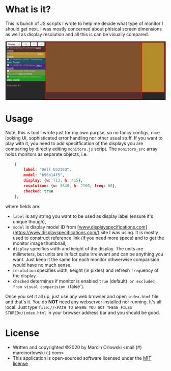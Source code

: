 # What is it? #

This is bunch of JS scripts I wrote to help me decide what type of monitor I should get next.
I was mostly concerned about phisical screen dimensions as well as display resolution
and all this is can be visually compared.

![Example](img/screenshot.png)

# Usage #

Note, this is tool I wrote just for my own purpse, so no fancy configs, nice looking
UI, sophisticated error handling nor other usual stuff. If you want to play with it,
you need to add specitfication of the displays you are comparing by directly editing
`monitors.js` script. The `monitors_src` array holds monitors as separate objects, i.e.

```json
    {
        label: "Dell U3219Q",
        model: "b96b14f5",
        display: {w: 713, h: 415},
        resolution: {w: 3840, h: 2160, freq: 60},
        checked: true
    },
```

where fields are:

* `label` is any string you want to be used as display label (ensure it's unique though),
* `model` is display model ID from [www.displayspecifications.com](https://www.displayspecifications.com/) site I was using. It is mostly used to construct reference link (if you need more specs) and to get the monitor image thumbnail,
* `display` specifies `w`idth and `h`eight of the display. The units are milimeters, but units are in fact quite irrelevant and can be anything you want. Just keep it the same for each monitor othwerwise comparision would have no much sense.
* `resolution` specifies `w`idth, `h`eight (in pixles) and refresh `freq`uency of the display.
* `checked` determines if monitor is enabled `true` (default)` or excluded from visual comparision (`false`).

Once you set it all up, just use any web browser and open `index.html` file and that's it. You do **NOT** need any webserver
installed nor running. It's all local. Just type `file://<PATH TO WHERE YOU GOT THESE FILES STORED>/index.html` in your 
browser address bar and you should be good.

# License #

 * Written and copyrighted &copy;2020 by Marcin Orlowski <mail (#) marcinorlowski (.) com>
 * This application is open-sourced software licensed under the [MIT license](http://opensource.org/licenses/MIT)

